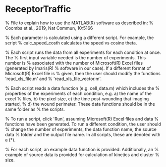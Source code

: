 # ReceptorTraffic

% File to explain how to use the MATLAB(R) software as described in:
% Coombs et al., 2019, Nat Commun, 10:5166

% Each parameter is calculated using a different script. For example, the script 
% calc_speed_costh calculates the speed vs cosine theta.

% Each script runs the data from all experiments for each condition at once. The 
% first input variable needed is the number of experiments. This number is 
% associated with the number of Microsoft(R) Excel files (generated by Imaris(R) 
% software in our case). If a different format of Microsoft(R) Excel file is 
% given, then the user should modify the functions 'read_xls_file.m' and 
% 'read_xls_file_vector.m'.

% Each script reads a data function (e.g. cell_data.m) which includes the 
% properties of the experiments of each condition, e.g. a) the name of the excel 
% files, b) the pixel size, c) the time post-wounding that imaging started, 
% d) the wound perimeter. These data functions should be in the same folder as 
% the scripts.

% To run a script, click 'Run', assuming Microsoft(R) Excel files and data 
% functions have been generated. To run a different condition, the user should 
% change the number of experiments, the data function name, the source data 
% folder and the output file name. In all scripts, these are denoted with a (*).

% For each script, an example data function is provided. Additionally, an 
% example of source data is provided for calculation of kinetics and cluster 
% size.
